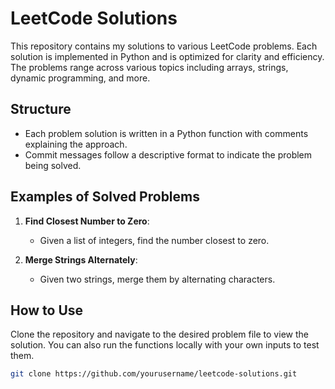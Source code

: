  
# LeetCode Solutions

This repository contains my solutions to various LeetCode problems. Each solution is implemented in Python and is optimized for clarity and efficiency. The problems range across various topics including arrays, strings, dynamic programming, and more.

## Structure

- Each problem solution is written in a Python function with comments explaining the approach.
- Commit messages follow a descriptive format to indicate the problem being solved.

## Examples of Solved Problems

1. **Find Closest Number to Zero**:
   - Given a list of integers, find the number closest to zero.
   

2. **Merge Strings Alternately**:
   - Given two strings, merge them by alternating characters.
   

## How to Use

Clone the repository and navigate to the desired problem file to view the solution. You can also run the functions locally with your own inputs to test them.

```bash
git clone https://github.com/yourusername/leetcode-solutions.git
